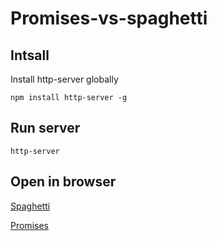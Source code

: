 # Promises-vs-spaghetti

## Intsall
Install http-server globally

`npm install http-server -g`

## Run server

`http-server`

## Open in browser

[Spaghetti](http://127.0.0.1:8080/index-spaghetti.html)

[Promises](http://127.0.0.1:8080/index.html)
